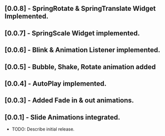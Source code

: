 
## [0.0.8] - SpringRotate & SpringTranslate Widget Implemented.

## [0.0.7] - SpringScale Widget implemented.

## [0.0.6] - Blink & Animation Listener implemented.

## [0.0.5] - Bubble, Shake, Rotate animation added

## [0.0.4] - AutoPlay implemented.

## [0.0.3] - Added Fade in & out animations.

## [0.0.1] - Slide Animations integrated.

* TODO: Describe initial release.
